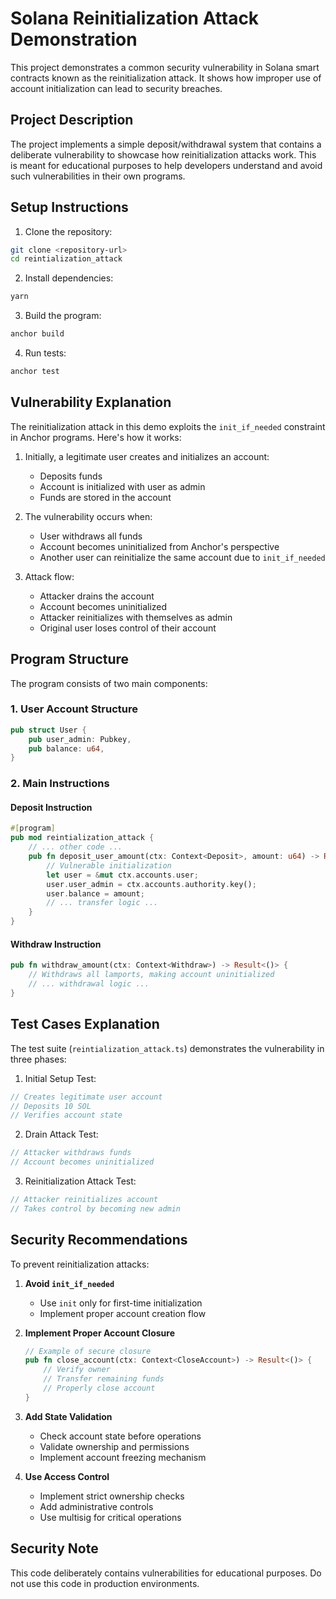 # Solana Reinitialization Attack Demonstration

This project demonstrates a common security vulnerability in Solana smart contracts known as the reinitialization attack. It shows how improper use of account initialization can lead to security breaches.

## Project Description

The project implements a simple deposit/withdrawal system that contains a deliberate vulnerability to showcase how reinitialization attacks work. This is meant for educational purposes to help developers understand and avoid such vulnerabilities in their own programs.

## Setup Instructions

1. Clone the repository:
```bash
git clone <repository-url>
cd reintialization_attack
```

2. Install dependencies:
```bash
yarn 
```

3. Build the program:
```bash
anchor build
```

4. Run tests:
```bash
anchor test
```

## Vulnerability Explanation

The reinitialization attack in this demo exploits the `init_if_needed` constraint in Anchor programs. Here's how it works:

1. Initially, a legitimate user creates and initializes an account:
   - Deposits funds
   - Account is initialized with user as admin
   - Funds are stored in the account

2. The vulnerability occurs when:
   - User withdraws all funds
   - Account becomes uninitialized from Anchor's perspective
   - Another user can reinitialize the same account due to `init_if_needed`

3. Attack flow:
   - Attacker drains the account
   - Account becomes uninitialized
   - Attacker reinitializes with themselves as admin
   - Original user loses control of their account

## Program Structure

The program consists of two main components:

### 1. User Account Structure
```rust
pub struct User {
    pub user_admin: Pubkey,
    pub balance: u64,
}
```

### 2. Main Instructions

#### Deposit Instruction
```rust
#[program]
pub mod reintialization_attack {
    // ... other code ...
    pub fn deposit_user_amount(ctx: Context<Deposit>, amount: u64) -> Result<()> {
        // Vulnerable initialization
        let user = &mut ctx.accounts.user;
        user.user_admin = ctx.accounts.authority.key();
        user.balance = amount;
        // ... transfer logic ...
    }
}
```

#### Withdraw Instruction
```rust
pub fn withdraw_amount(ctx: Context<Withdraw>) -> Result<()> {
    // Withdraws all lamports, making account uninitialized
    // ... withdrawal logic ...
}
```

## Test Cases Explanation

The test suite (`reintialization_attack.ts`) demonstrates the vulnerability in three phases:

1. Initial Setup Test:
```typescript
// Creates legitimate user account
// Deposits 10 SOL
// Verifies account state
```

2. Drain Attack Test:
```typescript
// Attacker withdraws funds
// Account becomes uninitialized
```

3. Reinitialization Attack Test:
```typescript
// Attacker reinitializes account
// Takes control by becoming new admin
```

## Security Recommendations

To prevent reinitialization attacks:

1. **Avoid `init_if_needed`**
   - Use `init` only for first-time initialization
   - Implement proper account creation flow

2. **Implement Proper Account Closure**
   ```rust
   // Example of secure closure
   pub fn close_account(ctx: Context<CloseAccount>) -> Result<()> {
       // Verify owner
       // Transfer remaining funds
       // Properly close account
   }
   ```

3. **Add State Validation**
   - Check account state before operations
   - Validate ownership and permissions
   - Implement account freezing mechanism

4. **Use Access Control**
   - Implement strict ownership checks
   - Add administrative controls
   - Use multisig for critical operations

## Security Note

This code deliberately contains vulnerabilities for educational purposes. Do not use this code in production environments.

